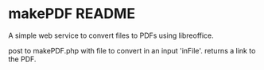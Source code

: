 makePDF README
==============

A simple web service to convert files to PDFs using libreoffice.

post to makePDF.php with file to convert in an input 'inFile'.
returns a link to the PDF.

